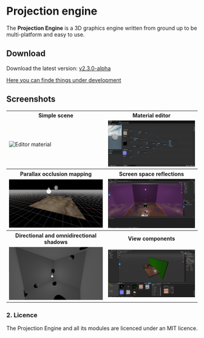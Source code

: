 # Projection engine

The **Projection Engine** is a 3D graphics engine written from ground up to be multi-platform and easy to use.


## Download

Download the latest version: [v2.3.0-alpha](https://github.com/projection-engine/editor/releases/tag/NEXT)

[Here you can finde things under development](https://github.com/projection-engine/editor/projects/4)

## Screenshots
<table>
    <tr>
        <th>
            Simple scene  
        </th>
        <th>
            Material editor                                                            
        </th>
    </tr>
    <tr>
        <td>
            <img src="https://github.com/projection-engine/.github/blob/main/SCENE 2.png?raw=true" alt="Editor material"/>
        </td>
        <td>
            <img src="https://github.com/projection-engine/.github/blob/main/Material v2.png?raw=true" alt="Editor material"/>                                                             
        </td>
    </tr>
    <tr>
        <th> 
            Parallax occlusion mapping 
        </th>
        <th>
            Screen space reflections          
        </th>
    </tr>
    <tr>
        <td>
          <img src="https://github.com/projection-engine/.github/blob/main/True parallax.png?raw=true"  title="Parallax occlusion mapping" alt="demo"/> 
        </td>
        <td>
           <img src="https://github.com/projection-engine/.github/blob/main/development/SSR-3.png?raw=true" alt="Editor material"/>                                                 
        </td>
    </tr>
    <tr>
        <th> 
           Directional and omnidirectional shadows   
        </th>
        <th>
            View components      
        </th>
    </tr>
    <tr>
        <td>
         <img src="https://github.com/projection-engine/.github/blob/main/OMNI.png?raw=true" alt="Editor material"/>
        </td>
        <td>
 <img src="https://github.com/projection-engine/.github/blob/main/development/VIEWS.png?raw=true" alt="Editor material"/>                                      
        </td>
    </tr>
</table>

  
### 2. Licence
The Projection Engine and all its modules are licenced under an MIT licence.
